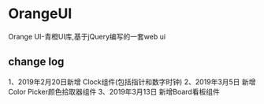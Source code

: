 # OrangeUI
Orange UI-青橙UI库,基于jQuery编写的一套web ui

## change log
1、2019年2月20日新增 Clock组件(包括指针和数字时钟)
2、2019年3月5日 新增Color Picker颜色拾取器组件
3、2019年3月13日 新增Board看板组件


